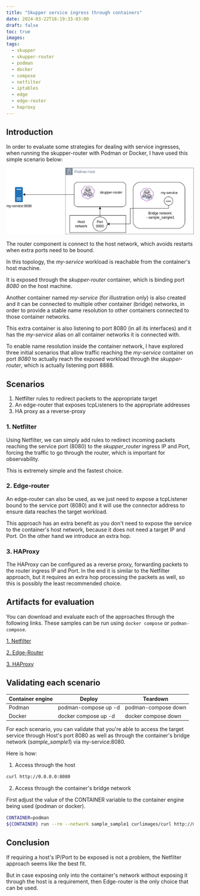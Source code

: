 ```yaml
---
title: "Skupper service ingress through containers"
date: 2024-03-22T16:19:33-03:00
draft: false
toc: true
images:
tags:
  - skupper
  - skupper-router
  - podman
  - docker
  - compose
  - netfilter
  - iptables
  - edge
  - edge-router
  - haproxy
---
```


## Introduction

In order to evaluate some strategies for dealing with service ingresses,
when running the skupper-router with Podman or Docker, I have used this simple
scenario below:

![](images/scenario.png)

The router component is connect to the host network, which avoids restarts
when extra ports need to be bound.

In this topology, the _my-service_ workload is reachable from the container's
host machine.

It is exposed through the _skupper-router_ container, which is binding
port _8080_ on the host machine.

Another container named _my-service_ (for illustration only) is also created
and it can be connected to multiple other container (bridge) networks, in order
to provide a stable name resolution to other containers connected to those container networks.

This extra container is also listening to port 8080 (in all its interfaces) and
it has the _my-service_ alias on all container networks it is connected with.

To enable name resolution inside the container network, I have explored three initial
scenarios that allow traffic reaching the _my-service_ container on port _8080_ to
actually reach the exposed workload through the _skupper-router_, which is actually
listening port 8888.

## Scenarios

1. Netfilter rules to redirect packets to the appropriate target
2. An edge-router that exposes tcpListeners to the appropriate addresses
3. HA proxy as a reverse-proxy

### 1. Netfilter

Using Netfilter, we can simply add rules to redirect incoming packets reaching the
service port (8080) to the _skupper_router_ ingress IP and Port, forcing the traffic to
go through the router, which is important for observability.

This is extremely simple and the fastest choice.

### 2. Edge-router

An edge-router can also be used, as we just need to expose a tcpListener bound to the
service port (8080) and it will use the connector address to ensure data reaches the
target workload.

This approach has an extra benefit as you don't need to expose the service to the
container's host network, because it does not need a target IP and Port. On the other
hand we introduce an extra hop.

### 3. HAProxy

The HAProxy can be configured as a reverse proxy, forwarding packets to the router
ingress IP and Port. In the end it is similar to the Netfilter approach, but it requires
an extra hop processing the packets as well, so this is possibly the least recommended
choice.

## Artifacts for evaluation

You can download and evaluate each of the approaches through the following links.
These samples can be run using `docker compose` or `podman-compose`.

[1. Netfilter](netfilter.tar.gz)

[2. Edge-Router](edgerouter.tar.gz)

[3. HAProxy](haproxy.tar.gz)

## Validating each scenario

| Container engine | Deploy | Teardown |
| ---------------- | ------ | -------- |
| Podman           | podman-compose up -d | podman-compose down |
| Docker           | docker compose up -d | docker compose down |

For each scenario, you can validate that you're able to access the target service through
Host's port 8080 as well as through the container's bridge network (_sample_sample1_) via my-service:8080.

Here is how:

1. Access through the host

```bash
curl http://0.0.0.0:8080
```

2. Access through the container's bridge network

First adjust the value of the CONTAINER variable to the container engine being used (podman or docker).

```bash
CONTAINER=podman
${CONTAINER} run --rm --network sample_sample1 curlimages/curl http://my-service:8080
```

## Conclusion

If requiring a host's IP/Port to be exposed is not a problem, the Netfilter approach
seems like the best fit.

But in case exposing only into the container's network without exposing it through the host
is a requirement, then Edge-router is the only choice that can be used.
